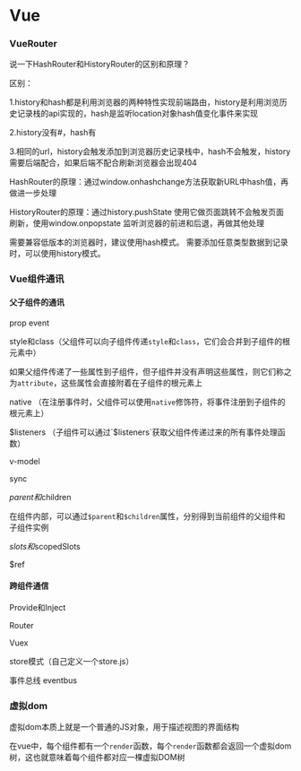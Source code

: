 # Vue

### VueRouter

说一下HashRouter和HistoryRouter的区别和原理？

区别：

1.history和hash都是利用浏览器的两种特性实现前端路由，history是利用浏览历史记录栈的api实现的，hash是监听location对象hash值变化事件来实现

2.history没有#，hash有

3.相同的url，history会触发添加到浏览器历史记录栈中，hash不会触发，history需要后端配合，如果后端不配合刷新浏览器会出现404

 HashRouter的原理：通过window.onhashchange方法获取新URL中hash值，再做进一步处理 

 HistoryRouter的原理：通过history.pushState 使用它做页面跳转不会触发页面刷新，使用window.onpopstate 监听浏览器的前进和后退，再做其他处理 

需要兼容低版本的浏览器时，建议使用hash模式。
需要添加任意类型数据到记录时，可以使用history模式。 

### Vue组件通讯

#### 父子组件的通讯

prop  event  

style和class（父组件可以向子组件传递`style`和`class`，它们会合并到子组件的根元素中）

如果父组件传递了一些属性到子组件，但子组件并没有声明这些属性，则它们称之为`attribute`，这些属性会直接附着在子组件的根元素上

native （在注册事件时，父组件可以使用`native`修饰符，将事件注册到子组件的根元素上）

$listeners  （子组件可以通过`$listeners`获取父组件传递过来的所有事件处理函数）

v-model

sync

$parent和$children

在组件内部，可以通过`$parent`和`$children`属性，分别得到当前组件的父组件和子组件实例

$slots和$scopedSlots

$ref

#### 跨组件通信

Provide和Inject

Router

Vuex

store模式（自己定义一个store.js）

事件总线 eventbus

### 虚拟dom

虚拟dom本质上就是一个普通的JS对象，用于描述视图的界面结构

在vue中，每个组件都有一个`render`函数，每个`render`函数都会返回一个虚拟dom树，这也就意味着每个组件都对应一棵虚拟DOM树

